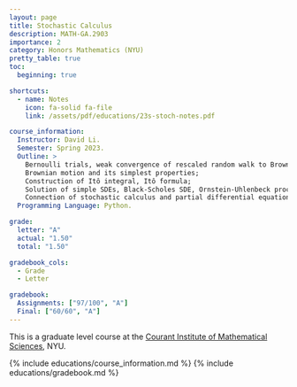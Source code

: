 ```yaml
---
layout: page
title: Stochastic Calculus
description: MATH-GA.2903
importance: 2
category: Honors Mathematics (NYU)
pretty_table: true
toc:
  beginning: true

shortcuts:
  - name: Notes
    icon: fa-solid fa-file
    link: /assets/pdf/educations/23s-stoch-notes.pdf

course_information:
  Instructor: David Li.
  Semester: Spring 2023.
  Outline: >
    Bernoulli trials, weak convergence of rescaled random walk to Brownian Motion;
    Brownian motion and its simplest properties;
    Construction of Itô integral, Itô formula;
    Solution of simple SDEs, Black-Scholes SDE, Ornstein-Uhlenbeck process;
    Connection of stochastic calculus and partial differential equations, Feynman-Kac formula.
  Programming Language: Python.

grade:
  letter: "A"
  actual: "1.50"
  total: "1.50"

gradebook_cols:
  - Grade
  - Letter

gradebook:
  Assignments: ["97/100", "A"]
  Final: ["60/60", "A"]
---
```


This is a graduate level course at the [Courant Institute of Mathematical Sciences](https://cims.nyu.edu/), NYU.

{% include educations/course_information.md %}
{% include educations/gradebook.md %}
